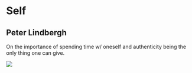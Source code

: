# Self

## Peter Lindbergh

On the importance of spending time w/ oneself and authenticity being the only thing one can give.

[![](https://img.youtube.com/vi/5XfPZ08ZOrw/0.jpg)](https://www.youtube.com/watch?v=5XfPZ08ZOrw)
